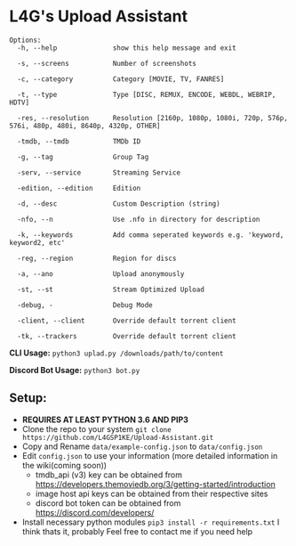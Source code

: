 # L4G's Upload Assistant



```
Options:
  -h, --help              show this help message and exit

  -s, --screens           Number of screenshots

  -c, --category          Category [MOVIE, TV, FANRES]

  -t, --type              Type [DISC, REMUX, ENCODE, WEBDL, WEBRIP, HDTV]

  -res, --resolution      Resolution [2160p, 1080p, 1080i, 720p, 576p, 576i, 480p, 480i, 8640p, 4320p, OTHER]

  -tmdb, --tmdb           TMDb ID

  -g, --tag               Group Tag

  -serv, --service        Streaming Service

  -edition, --edition     Edition

  -d, --desc              Custom Description (string)

  -nfo, --n               Use .nfo in directory for description

  -k, --keywords          Add comma seperated keywords e.g. 'keyword, keyword2, etc'

  -reg, --region          Region for discs

  -a, --ano               Upload anonymously

  -st, --st               Stream Optimized Upload

  -debug, -               Debug Mode

  -client, --client       Override default torrent client

  -tk, --trackers         Override default torrent client

  ````
  **CLI Usage:** `python3 uplad.py /downloads/path/to/content`

  **Discord Bot Usage:** `python3 bot.py`

  ## Setup:
   - **REQUIRES AT LEAST PYTHON 3.6 AND PIP3**
   - Clone the repo to your system `git clone https://github.com/L4GSP1KE/Upload-Assistant.git`
   - Copy and Rename `data/example-config.json` to `data/config.json`
   - Edit `config.json` to use your information (more detailed information in the wiki(coming soon))
      - tmdb_api (v3) key can be obtained from https://developers.themoviedb.org/3/getting-started/introduction
      - image host api keys can be obtained from their respective sites
      - discord bot token can be obtained from https://discord.com/developers/
   - Install necessary python modules `pip3 install -r requirements.txt`
   I think thats it, probably
   Feel free to contact me if you need help

